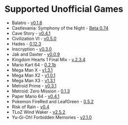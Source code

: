 # Supported Unofficial Games

* Balatro - [v0.1.8](https://github.com/BurndiL/BalatroAP/releases/tag/v0.1.8)
* Castlevania: Symphony of the Night - [Beta 0.74](https://github.com/fdelduque/Archipelago/releases/tag/b074)
* Cave Story - [v0.4.1](https://github.com/kl3cks7r/Archipelago/releases/tag/v0.4.1)
* Civilization VI - [v0.5.0](https://github.com/hesto2/civilization_vi_apworld/releases/tag/v0.5.0)
* Hades - [0.12.3](https://github.com/NaixGames/Polycosmos/releases/tag/0.12.3)
* Inscryption - [v0.3.0](https://github.com/DrBibop/Archipelago_Inscryption/releases/tag/beta7)
* Jak and Daxter - [v0.0.9](https://github.com/ArchipelaGOAL/Archipelago/releases/tag/alpha-v0.0.9)
* Kingdom Hearts 1 Final Mix - [v.2.3.4](https://github.com/gaithernOrg/KH1FM-AP/releases/tag/2.3.4)
* Mario Kart 64 - [0.2.1b](https://github.com/Edsploration/MK64-Archipelago/releases/tag/mk64%2F0.2.1b)
* Mega Man X - [v1.3.1](https://github.com/TheLX5/Archipelago/releases/tag/mmx-v1.3.1)
* Mega Man X2 - [v1.0.1](https://github.com/TheLX5/Archipelago/releases/tag/mmx2-v1.0.1)
* Mega Man X3 - [v1.3.1](https://github.com/TheLX5/Archipelago/releases/tag/mmx3-v1.3.1)
* Metroid Prime - [v0.3.1](https://github.com/Electro1512/MetroidAPrime/releases/tag/v0.3.1)
* Metroid: Zero Mission - [0.1.3](https://github.com/lilDavid/Archipelago-Metroid-Zero-Mission/releases/tag/0.1.3)
* Paper Mario 64 - [v0.4.1](https://github.com/JKBSunshine/PMR_APWorld/releases/tag/v0.4.0)
* Pokemon FireRed and LeafGreen - [0.5.2](https://github.com/vyneras/Archipelago/releases/tag/0.5.2-beta)
* Risk of Rain - [v0.4](https://github.com/studkid/RoR_Archipelago/releases/tag/v0.4.1)
* TLoZ Wind Waker - [v2.5.2](https://github.com/tanjo3/tww_apworld/releases/tag/v2.5.2)
* Yu-Gi-Oh! Forbidden Memories - [v2.1.0](https://github.com/sg4e/Archipelago/releases/tag/v2.1.0)
